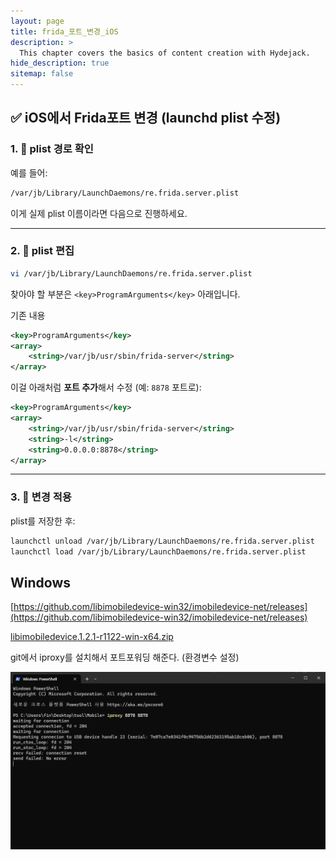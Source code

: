 ```yaml
---
layout: page
title: frida_포트_변경_iOS
description: >
  This chapter covers the basics of content creation with Hydejack.
hide_description: true
sitemap: false
---
```


## ✅ iOS에서 Frida포트 변경 (launchd plist 수정)

### 1. 📂 plist 경로 확인

예를 들어:

```bash
/var/jb/Library/LaunchDaemons/re.frida.server.plist
```

이게 실제 plist 이름이라면 다음으로 진행하세요.

---

### 2. 📝 plist 편집

```bash
vi /var/jb/Library/LaunchDaemons/re.frida.server.plist

```

찾아야 할 부분은 `<key>ProgramArguments</key>` 아래입니다.

기존 내용

```xml
<key>ProgramArguments</key>
<array>
    <string>/var/jb/usr/sbin/frida-server</string>
</array>
```

이걸 아래처럼 **포트 추가**해서 수정 (예: `8878` 포트로):

```xml
<key>ProgramArguments</key>
<array>
    <string>/var/jb/usr/sbin/frida-server</string>
    <string>-l</string>
    <string>0.0.0.0:8878</string>
</array>
```

---

### 3. 🔁 변경 적용

plist를 저장한 후:

```bash
launchctl unload /var/jb/Library/LaunchDaemons/re.frida.server.plist
launchctl load /var/jb/Library/LaunchDaemons/re.frida.server.plist
```

## Windows

[https://github.com/libimobiledevice-win32/imobiledevice-net/releases](https://github.com/libimobiledevice-win32/imobiledevice-net/releases)

[libimobiledevice.1.2.1-r1122-win-x64.zip](attachment:2d8c12e9-a9c3-41fd-8aa6-19e6190b6484:libimobiledevice.1.2.1-r1122-win-x64.zip)

git에서 iproxy를 설치해서 포트포워딩 해준다. (환경변수 설정)

![image_(3).png](/image/image_(3).png)
